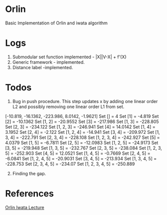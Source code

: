 # Orlin
Basic Implementation of Orlin and iwata algorithm


# Logs

1. Submodular set function implemented - |X||V-X| + f'(X)
2. Generic framework - implemented.
3. Distance label -implemented. 

# Todos 

1. Bug in push procedure. This step updates x by adding one linear order L2 and possibly removing one linear order L1 from set.

[-10.819, -16.1362, -223.986, 8.0142, -1.9621]
Set [] = 4
Set [1] = -4.819
Set [2] = -10.1362
Set [1, 2] = -20.9552
Set [3] = -217.986
Set [1, 3] = -228.805
Set [2, 3] = -234.122
Set [1, 2, 3] = -246.941
Set [4] = 14.0142
Set [1, 4] = 3.1952
Set [2, 4] = -2.122
Set [1, 2, 4] = -14.941
Set [3, 4] = -209.972
Set [1, 3, 4] = -222.791
Set [2, 3, 4] = -228.108
Set [1, 2, 3, 4] = -242.927
Set [5] = 4.0379
Set [1, 5] = -6.7811
Set [2, 5] = -12.0983
Set [1, 2, 5] = -24.9173
Set [3, 5] = -219.948
Set [1, 3, 5] = -232.767
Set [2, 3, 5] = -238.084
Set [1, 2, 3, 5] = -252.903
Set [4, 5] = 12.0521
Set [1, 4, 5] = -0.7669
Set [2, 4, 5] = -6.0841
Set [1, 2, 4, 5] = -20.9031
Set [3, 4, 5] = -213.934
Set [1, 3, 4, 5] = -228.753
Set [2, 3, 4, 5] = -234.07
Set [1, 2, 3, 4, 5] = -250.889



2. Finding the gap. 


# References

[Orlin Iwata Lecture](http://people.math.gatech.edu/~tetali/LINKS/IWATA/SFM.pdf)
